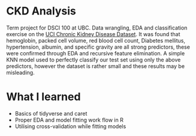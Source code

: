 # CKD Analysis
Term project for DSCI 100 at UBC. Data wrangling, EDA and classification exercise on the [UCI Chronic Kidney Disease Dataset](https://archive.ics.uci.edu/ml/datasets/Chronic_Kidney_Disease#). It was found that hemoglobin, packed cell volume, red blood cell count, Diabetes mellitus, hypertension, albumin, and specific gravity are all strong predictors, these were confirmed through EDA and recursive feature elimination. A simple KNN model used to perfectly classify our test set using only the above predictors, however the dataset is rather small and these results may be misleading.

# What I learned
* Basics of tidyverse and caret
* Proper EDA and model fitting work flow in R
* Utilising cross-validation while fitting models

